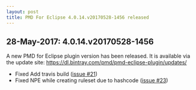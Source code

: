 ```yaml
---
layout: post
title: PMD For Eclipse 4.0.14.v20170528-1456 released
---
```


## 28-May-2017: 4.0.14.v20170528-1456

A new PMD for Eclipse plugin version has been released.
It is available via the update site: https://dl.bintray.com/pmd/pmd-eclipse-plugin/updates/

*   Fixed Add travis build ([issue #21](https://github.com/pmd/pmd-eclipse-plugin/issues/21))
*   Fixed NPE while creating ruleset due to hashcode ([issue #23](https://github.com/pmd/pmd-eclipse-plugin/issues/23))
